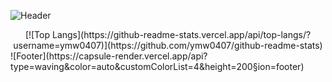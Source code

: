 ![Header](https://capsule-render.vercel.app/api?type=waving&height=200&text=MinWoo&fontAlign=80&fontAlignY=40&color=gradient)
<div align=center>
[![Top Langs](https://github-readme-stats.vercel.app/api/top-langs/?username=ymw0407)](https://github.com/ymw0407/github-readme-stats)
</div>
![Footer](https://capsule-render.vercel.app/api?type=waving&color=auto&customColorList=4&height=200&section=footer)
